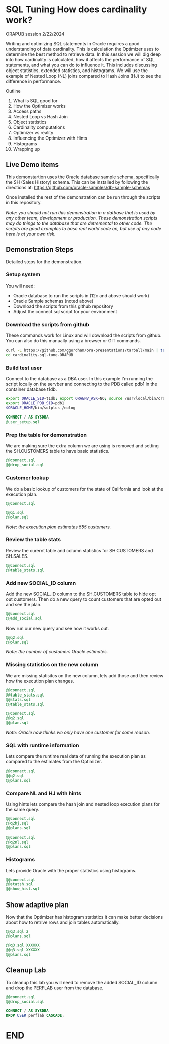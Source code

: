 # SQL Tuning How does cardinality work?

ORAPUB session 2/22/2024

Writing and optimizing SQL statements in Oracle requires a good understanding of data cardinality.  This is calculation the Optimizer uses to determine the best method to retrieve data.  In this session we will dig deep into how cardinality is calculated, how it affects the performance of SQL statements, and what you can do to influence it.  This includes discussing object statistics, extended statistics, and histograms.  We will use the example of Nested Loop (NL) joins compared to Hash Joins (HJ) to see the difference in performance.

Outline
1. What is SQL good for
2. How the Optimizer works
3. Access paths
4. Nested Loop vs Hash Join
5. Object statistics
6. Cardinality computations
7. Optimizer vs reality
8. Influencing the Optimizer with Hints
9. Histograms
10. Wrapping up


## Live Demo items

This demonstartion uses the Oracle database sample schema, specifically the SH (Sales History) schema.  This can be installed by following the directions at:
https://github.com/oracle-samples/db-sample-schemas

Once installed the rest of the demonstration can be run through the scripts in this repository.

*Note: you should not run this demonstration in a datbase that is used by any other team, development or production.  These demonstration scripts may do things to the database that are detremental to other code.  The scripts are good examples to base real world code on, but use of any code here is at your own risk.*

## Demonstration Steps

Detailed steps for the demonstration.

### Setup system

You will need:
- Oracle database to run the scripts in (12c and above should work)
- Oracle Sample schemas (noted above)
- Download the scripts from this github repository
- Adjust the connect.sql script for your environment

### Download the scripts from github

These commands work for Linux and will download the scripts from github.  You can also do this manually using a browser or GIT commands.

```bash
curl -L https://github.com/ggordham/ora-presentations/tarball/main | tar xz --strip=1 "ggordham-ora-presentations-???????/cardinality-sql-tune-ORAPUB"
cd cardinality-sql-tune-ORAPUB

```

### Build test user

Connect to the database as a DBA user.  In this example I'm running the script locally on the servber and connecting to the PDB called pdb1 in the container database t1db.

```bash
export ORACLE_SID=t1db; export ORAENV_ASK=NO; source /usr/local/bin/oraenv -s
export ORACLE_PDB_SID=pdb1
$ORACLE_HOME/bin/sqlplus /nolog

```

```SQL
CONNECT / AS SYSDBA
@user_setup.sql

```


### Prep the table for demonstration

We are making sure the extra column we are using is removed and setting the SH.CUSTOMERS table to have basic statistics.

```SQL
@@connect.sql
@@drop_social.sql

```

### Customer lookup

We do a basic lookup of customers for the state of California and look at the execution plan.

```SQL
@@connect.sql

@@q1.sql
@@plan.sql

```

*Note: the execution plan estimates 555 customers.*

### Review the table stats

Review the curernt table and column statistics for SH.CUSTOMERS and SH.SALES.

```SQL
@@connect.sql
@@table_stats.sql

```

### Add new SOCIAL_ID column

Add the new SOCIAL_ID column to the SH.CUSTOMERS table to hide opt out customers.  Then do a new query to count customers that are opted out and see the plan.

```SQL
@@connect.sql
@@add_social.sql

```

Now run our new query and see how it works out.

```SQL
@@q2.sql
@@plan.sql

```

*Note: the number of customers Oracle estimates.*

### Missing statistics on the new column

We are missing statisitcs on the new column, lets add those and then review how the execution plan changes.

```SQL
@@connect.sql
@@table_stats.sql
@@stats.sql
@@table_stats.sql

```

```SQL
@@connect.sql
@@q2.sql
@@plan.sql

```

*Note: Oracle now thinks we only have one customer for some reason.*

### SQL with runtime information

Lets compare the runtime real data of running the execution plan as compared to the estimates from the Optimizer.

```SQL
@@connect.sql
@@q2.sql
@@plans.sql

```

### Compare NL and HJ with hints

Using hints lets compare the hash join and nested loop execution plans for the same query.

```SQL
@@connect.sql
@@q2hj.sql
@@plans.sql

```

```SQL
@@connect.sql
@@q2nl.sql
@@plans.sql

```

### Histograms

Lets provide Oracle with the proper statistics using histograms.

```SQL
@@connect.sql
@@statsh.sql
@@show_hist.sql

```

## Show adaptive plan

Now that the Optimizer has histogram statistics it can make better decisions about how to retrive rows and join tables automatically.

```SQL
@@q3.sql 2
@@plans.sql

@@q3.sql XXXXXX
@@q3.sql XXXXXX
@@plans.sql

```

## Cleanup Lab

To cleanup this lab you will need to remove the added SOCIAL_ID column and drop the PERFLAB user from the database.

```SQL
@@connect.sql
@@drop_social.sql

```

```SQL
CONNECT / AS SYSDBA
DROP USER perflab CASCADE;

```

# END
